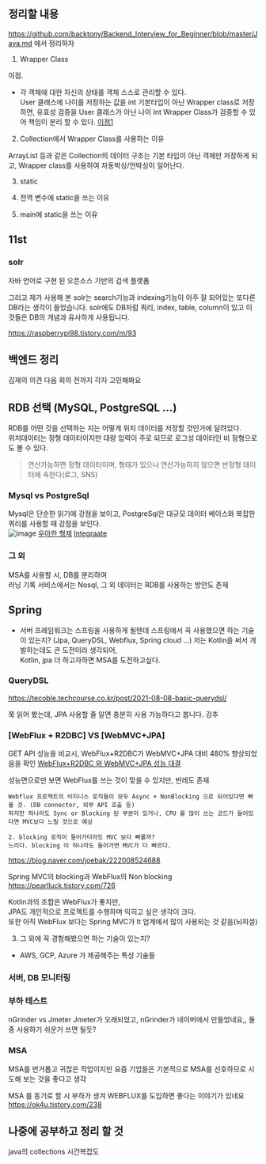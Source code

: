 ## 정리할 내용

https://github.com/backtony/Backend_Interview_for_Beginner/blob/master/Java.md
에서 정리하자

1. Wrapper Class

이점.

- 각 객체에 대한 자신의 상태를 객체 스스로 관리할 수 있다.  
  User 클래스에 나이를 저장하는 값을 int 기본타입이 아닌 Wrapper class로 저장하면,
  유효성 검증을 User 클래스가 아닌 나이 Int Wrapper Class가 검증할 수 있어 책임이 분리 할 수 있다.
  [이점1](https://tecoble.techcourse.co.kr/post/2020-05-29-wrap-primitive-type/)

2. Collection에서 Wrapper Class를 사용하는 이유

ArrayList 등과 같은 Collection의 데이터 구조는 기본 타입이 아닌 객체만 저장하게 되고, Wrapper class를 사용하여 자동박싱/언박싱이 일어난다.

3. static

4. 전역 변수에 static을 쓰는 이유

5. main에 static을 쓰는 이유

## 11st

### solr

자바 언어로 구현 된 오픈소스 기반의 검색 플랫폼

그리고 제가 사용해 본 solr는 search기능과 indexing기능이 아주 잘 되어있는 또다른 DB라는 생각이 들었습니다.
solr에도 DB처럼 쿼리, index, table, column이 있고 이것들은 DB의 개념과 유사하게 사용됩니다.

https://raspberrypi98.tistory.com/m/93

## 백엔드 정리

김재의 의견
다음 회의 전까지 각자 고민해봐요

## RDB 선택 (MySQL, PostgreSQL ...)

RDB를 어떤 것을 선택하는 지는 어떻게 위치 데이터를 저장할 것인가에 달려있다.  
위치데이터는 정형 데이터이지만 대량 입력이 주로 되므로 로그성 데이터인 비 정형으로도 볼 수 있다.

> 연산가능하면 정형 데이터이며, 형태가 있으나 연산가능하지 않으면 반정형 데이터에 속한다(로그, SNS)

### Mysql vs PostgreSql

Mysql은 단순한 읽기에 강점을 보이고, PostgreSql은 대규모 데이터 베이스와 복잡한 쿼리를 사용할 때 강점을 보인다.  
![image](https://user-images.githubusercontent.com/38308337/194551491-5ad0b6db-3bf5-4f01-9ab7-4556c98ee918.png)
[우아한 형제](https://techblog.woowahan.com/6550/)
[Integraate](https://www.integrate.io/ko/blog/postgresql-vs-mysql-the-critical-differences-ko/)

### 그 외

MSA를 사용할 시, DB를 분리하여  
러닝 기록 서비스에서는 Nosql, 그 외 데이터는 RDB를 사용하는 방안도 존재

## Spring

- 서버 프레임워크는 스프링을 사용하게 될텐데 스프링에서 꼭 사용했으면 하는 기술이 있는지? (Jpa, QueryDSL, Webflux, Spring cloud ...)
  저는 Kotlin을 써서 개발하는데도 큰 도전이라 생각되어,  
  Kotlin, jpa 더 하고자하면 MSA를 도전하고싶다.

### QueryDSL

https://tecoble.techcourse.co.kr/post/2021-08-08-basic-querydsl/

쭉 읽어 봤는데, JPA 사용할 줄 알면 충분히 사용 가능하다고 봅니다. 강추

### [WebFlux + R2DBC] VS [WebMVC+JPA]

GET API 성능을 비교시, WebFlux+R2DBC가 WebMVC+JPA 대비 480% 향상되었음을 확인
[WebFlux+R2DBC 와 WebMVC+JPA 성능 대결](https://www.manty.co.kr/bbs/detail/develop?id=198&scroll=comment)

성능면으로만 보면 WebFlux를 쓰는 것이 맞을 수 있지만, 반레도 존재

```
Webflux 프로젝트의 비지니스 로직들이 모두 Async + NonBlocking 으로 되어있다면 빠를 것. (DB connector, 외부 API 호출 등)
하지만 하나라도 Sync or Blocking 된 부분이 있거나, CPU 를 많이 쓰는 코드가 들어있다면 MVC보다 느릴 것으로 예상

2. blocking 로직이 들어가더라도 MVC 보다 빠를까?
느리다. blocking 이 하나라도 들어가면 MVC가 더 빠르다.
```

https://blog.naver.com/joebak/222008524688

Spring MVC의 blocking과 WebFlux의 Non blocking
https://pearlluck.tistory.com/726

Kotlin과의 조합은 WebFlux가 좋지만,  
JPA도 개인적으로 프로젝트를 수행하며 익히고 싶은 생각이 크다.  
또한 아직 WebFlux 보다는 Spring MVC가 It 업계에서 많이 사용되는 것 같음(뇌피셜)

3. 그 외에 꼭 경험해봤으면 하는 기술이 있는지?

- AWS, GCP, Azure 가 제공해주는 특성 기술들

### 서버, DB 모니터링

### 부하 테스트

nGrinder vs Jmeter
Jmeter가 오래되었고, nGrinder가 네이버에서 만들었네요,,
둘 중 사용하기 쉬운거 쓰면 될듯?

### MSA

MSA를 번거롭고 귀찮은 작업이지만 요즘 기업들은 기본적으로 MSA를 선호하므로 시도해 보는 것을 좋다고 생각

MSA 를 동기로 할 시 부하가 생겨 WEBFLUX를 도입하면 좋다는 이야기가 있네요
https://ok4u.tistory.com/238

## 나중에 공부하고 정리 할 것

java의 collections 시간복잡도
